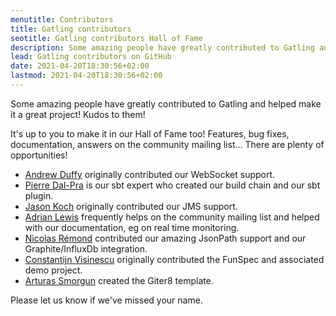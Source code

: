 ```yaml
---
menutitle: Contributors
title: Gatling contributors
seotitle: Gatling contributors Hall of Fame
description: Some amazing people have greatly contributed to Gatling and helped make it a great project!
lead: Gatling contributors on GitHub
date: 2021-04-20T18:30:56+02:00
lastmod: 2021-04-20T18:30:56+02:00
---
```


Some amazing people have greatly contributed to Gatling and helped make it a great project!
Kudos to them!

It's up to you to make it in our Hall of Fame too!
Features, bug fixes, documentation, answers on the community mailing list...
There are plenty of opportunities!

* [Andrew Duffy](https://github.com/amjjd) originally contributed our WebSocket support.
* [Pierre Dal-Pra](https://github.com/pdalpra) is our sbt expert who created our build chain and our sbt plugin.
* [Jason Koch](https://github.com/jasonk000) originally contributed our JMS support.
* [Adrian Lewis](https://github.com/aidylewis) frequently helps on the community mailing list and helped with our documentation, eg on real time monitoring.
* [Nicolas Rémond](https://github.com/nremond) contributed our amazing JsonPath support and our Graphite/InfluxDb integration.
* [Constantijn Visinescu](https://github.com/constantijn) originally contributed the FunSpec and associated demo project.
* [Arturas Smorgun](https://github.com/asarturas) created the Giter8 template.

Please let us know if we've missed your name.
